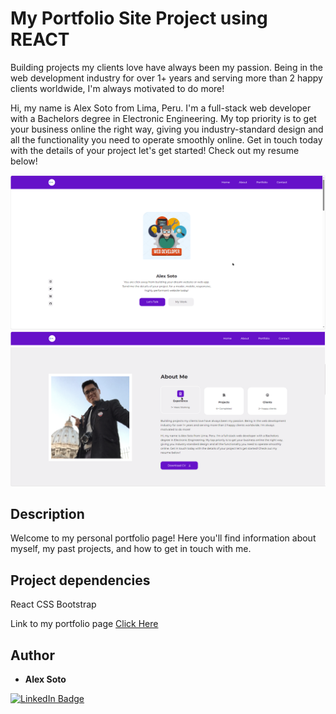 # My Portfolio Site Project using REACT

Building projects my clients love have always been my passion. Being in the web development industry for over 1+ years and serving more than 2 happy clients worldwide, I'm always motivated to do more!

Hi, my name is Alex Soto from Lima, Peru. I'm a full-stack web developer with a Bachelors degree in Electronic Engineering. My top priority is to get your business online the right way, giving you industry-standard design and all the functionality you need to operate smoothly online. Get in touch today with the details of your project let's get started! Check out my resume below!

<p>
<img width="800" alt="image" src="https://github.com/lexivn/My-React-Portfolio/blob/main/src/assets/img/header.png">
<img width="800" alt="image" src="https://github.com/lexivn/My-React-Portfolio/blob/main/src/assets/img/about_me.png">
</p>

## Description

Welcome to my personal portfolio page! Here you'll find information about myself, my past projects, and how to get in touch with me.

## Project dependencies

React
CSS
Bootstrap

Link to my portfolio page
<a href="https://webreact-portfolio.netlify.app/">Click Here</a>

## Author

- **Alex Soto**
<div id="badges">
  <a href="https://www.linkedin.com/in/alexisedson/">
    <img src="https://img.shields.io/badge/LinkedIn-blue?style=for-the-badge&logo=linkedin&logoColor=white" alt="LinkedIn Badge"/>
  </a>
</div>

